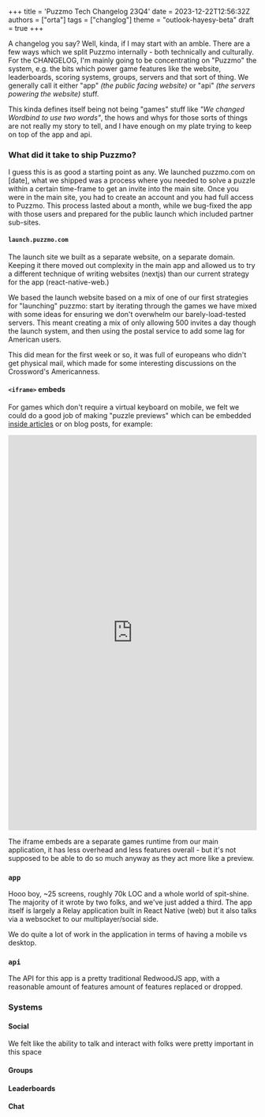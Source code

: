 +++
title = 'Puzzmo Tech Changelog 23Q4'
date = 2023-12-22T12:56:32Z
authors = ["orta"]
tags = ["changlog"]
theme = "outlook-hayesy-beta"
draft = true
+++

A changelog you say? Well, kinda, if I may start with an amble. There are a few ways which we split Puzzmo internally - both technically and culturally. For the CHANGELOG, I'm mainly going to be concentrating on "Puzzmo" the system, e.g. the bits which power game features like the website, leaderboards, scoring systems, groups, servers and that sort of thing. We generally call it either "app" _(the public facing website)_ or "api" _(the servers powering the website)_ stuff.

This kinda defines itself being not being "games" stuff like _"We changed Wordbind to use two words"_, the hows and whys for those sorts of things are not really my story to tell, and I have enough on my plate trying to keep on top of the app and api.

### What did it take to ship Puzzmo?

I guess this is as good a starting point as any. We launched puzzmo.com on [date], what we shipped was a process where you needed to solve a puzzle within a certain time-frame to get an invite into the main site. Once you were in the main site, you had to create an account and you had full access to Puzzmo. This process lasted about a month, while we bug-fixed the app with those users and prepared for the public launch which included partner sub-sites.

#### `launch.puzzmo.com`

The launch site we built as a separate website, on a separate domain. Keeping it there moved out complexity in the main app and allowed us to try  a different technique of writing websites (nextjs) than our current strategy for the app (react-native-web.) 

We based the launch website based on a mix of one of our first strategies for "launching" puzzmo: start by iterating through the games we have mixed with some ideas for ensuring we don't overwhelm our barely-load-tested servers. This meant creating a mix of only allowing 500 invites a day though the launch system, and then using the postal service to add some lag for American users.

This did mean for the first week or so, it was full of europeans who didn't get physical mail, which made for some interesting discussions on the Crossword's Americanness.

#### `<iframe>` embeds

For games which don't require a virtual keyboard on mobile, we felt we could do a good job of making "puzzle previews" which can be embedded [inside articles](https://www.theverge.com/23929222/puzzmo-newspaper-games-crossword-zach-gage) or on blog posts, for example:

<iframe title="Puzzmo Presents: Launch Day Puzzle #96" src="https://puzzmo.com/_embed/latest.html?embedID=launch-96" width="100%" height="800px" frameborder="0" allow="clipboard-write"></iframe>

The iframe embeds are a separate games runtime from our main application, it has less overhead and less features overall - but it's not supposed to be able to do so much anyway as they act more like a preview.

### `app`

Hooo boy, ~25 screens, roughly 70k LOC and a whole world of spit-shine. The majority of it wrote by two folks, and we've just added a third. The app itself is largely a Relay application built in React Native (web) but it also talks via a websocket to our multiplayer/social side.

We do quite a lot of work in the application in terms of having a mobile vs desktop.

### `api`

The API for this app is a pretty traditional RedwoodJS app, with a reasonable amount of features amount of features replaced or dropped. 

### Systems



#### Social

We felt like the ability to talk and interact with folks were pretty important in this space

#### Groups



#### Leaderboards



#### Chat

